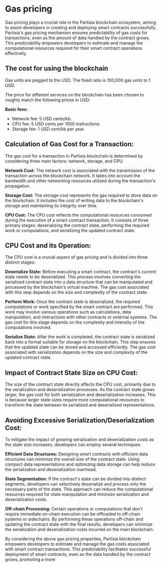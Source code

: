 # Gas pricing 

Gas pricing plays a crucial role in the Partisia blockchain ecosystem, aiming to assist developers in creating and deploying smart contracts successfully. Partisia's gas pricing mechanism ensures predictability of gas costs for transactions, even as the amount of data handled by the contract grows. This predictability empowers developers to estimate and manage the computational resources required for their smart contract operations effectively.

## The cost for using the blockchain

Gas units are pegged to the USD. The fixed ratio is 100,000 gas units to 1 USD.

The price for different services on the blockchain has been chosen to roughly match the following prices in USD:

**Basic fees:**

- Network fee: 5 USD cents/kb.
- CPU fee: 5 USD cents per 1000 instructions.
- Storage fee: 1 USD cent/kb per year.

## Calculation of Gas Cost for a Transaction:
The gas cost for a transaction in Partisia blockchain is determined by considering three main factors: network, storage, and CPU.

**Network Cost:** The network cost is associated with the transmission of the transaction across the blockchain network. It takes into account the bandwidth and other networking resources utilized during the transaction's propagation.

**Storage Cost:** The storage cost represents the gas required to store data on the blockchain. It includes the cost of writing data to the blockchain's storage and maintaining its integrity over time.

**CPU Cost:** The CPU cost reflects the computational resources consumed during the execution of a smart contract transaction. It consists of three primary stages: deserializing the contract state, performing the required work or computations, and serializing the updated contract state.

## CPU Cost and its Operation:
The CPU cost is a crucial aspect of gas pricing and is divided into three distinct stages:

**Deserialize State:** Before executing a smart contract, the contract's current state needs to be deserialized. This process involves converting the serialized contract state into a data structure that can be manipulated and processed by the blockchain's virtual machine. The gas cost associated with this step depends on the size and complexity of the contract state.

**Perform Work:** Once the contract state is deserialized, the required computations or work specified by the smart contract are performed. This work may involve various operations such as calculations, data manipulation, and interactions with other contracts or external systems. The gas cost for this stage depends on the complexity and intensity of the computations involved.

**Serialize State:** After the work is completed, the contract state is serialized back into a format suitable for storage on the blockchain. This step ensures that the updated state can be stored and accessed efficiently. The gas cost associated with serialization depends on the size and complexity of the updated contract state.

## Impact of Contract State Size on CPU Cost:
The size of the contract state directly affects the CPU cost, primarily due to the serialization and deserialization processes. As the contract state grows larger, the gas cost for both serialization and deserialization increases. This is because larger state sizes require more computational resources to transform the state between its serialized and deserialized representations.

## Avoiding Excessive Serialization/Deserialization Cost:
To mitigate the impact of growing serialization and deserialization costs as the state size increases, developers can employ several techniques:

**Efficient Data Structures:** Designing smart contracts with efficient data structures can minimize the overall size of the contract state. Using compact data representations and optimizing data storage can help reduce the serialization and deserialization overhead.

**State Segmentation:** If the contract's state can be divided into distinct segments, developers can selectively deserialize and process only the necessary parts of the state. This approach can reduce the computational resources required for state manipulation and minimize serialization and deserialization costs.

**Off-chain Processing:** Certain operations or computations that don't require immediate on-chain execution can be offloaded to off-chain systems or sidechains. By performing these operations off-chain and updating the contract state with the final results, developers can minimize the serialization and deserialization costs incurred on the main blockchain.

By considering the above gas pricing properties, Partisia blockchain empowers developers to estimate and manage the gas costs associated with smart contract transactions. This predictability facilitates successful deployment of smart contracts, even as the data handled by the contract grows, promoting a more